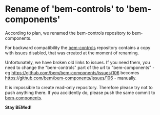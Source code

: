 # Rename of 'bem-controls' to 'bem-components'

According to plan, we renamed the bem-controls repository to bem-components.

For backward compatibility the [bem-controls](https://github.com/bem/bem-controls/) repository contains a 
copy with issues disabled, that was created at the moment of renaming.

Unfortunately, we have broken old links to issues. If you need them, you need to change the "bem-controls" part of the url to "bem-components" - eg https://github.com/bem/bem-components/issues/106 becomes https://github.com/bem/bem-components/issues/106 - manually.

It is impossible to create read-only repository. Therefore please try not to push anything there. 
If you accidently do, please push the same commit to [bem-components](https://github.com/bem/bem-components/).

**Stay BEMed!**

